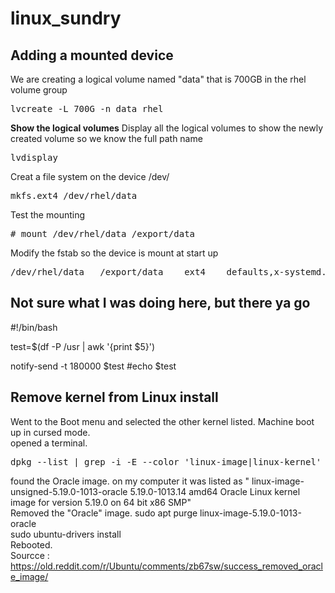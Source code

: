 # linux_sundry  

## Adding a mounted device  
We are creating a logical volume named "data" that is 700GB in the rhel volume group  
<pre>lvcreate -L 700G -n data rhel</pre>  
**Show the logical volumes**
Display all the logical volumes to show the newly created volume so we know the full path name
<pre>lvdisplay</pre>  
Creat a file system on the device /dev/<volume group>  
<pre>mkfs.ext4 /dev/rhel/data</pre>
Test the mounting
<pre># mount /dev/rhel/data /export/data</pre>
Modify the fstab so the device is mount at start up
<pre>/dev/rhel/data   /export/data    ext4    defaults,x-systemd.device-timeout=0 1 2</pre>  
## Not sure what I was doing here, but there ya go  
  
#!/bin/bash

test=$(df -P /usr | awk '{print $5}')

notify-send -t 180000  $test
#echo $test  
## Remove kernel from Linux install  
Went to the Boot menu and selected the other kernel listed. Machine boot up in cursed mode.  
opened a terminal.  
<pre>dpkg --list | grep -i -E --color 'linux-image|linux-kernel' | grep '^ii'</pre>  
found the Oracle image. on my computer it was listed as " linux-image-unsigned-5.19.0-1013-oracle 5.19.0-1013.14 amd64 Oracle Linux kernel image for  version 5.19.0 on 64 bit x86 SMP"  
Removed the "Oracle" image. sudo apt purge linux-image-5.19.0-1013-oracle  
sudo ubuntu-drivers install  
Rebooted.  
Sourcce : https://old.reddit.com/r/Ubuntu/comments/zb67sw/success_removed_oracle_image/  
